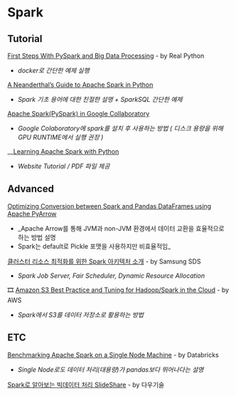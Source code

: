 # Spark

## Tutorial

[First Steps With PySpark and Big Data Processing](https://realpython.com/pyspark-intro/) - by Real Python  
  -  _docker로 간단한 예제 실행_

[A Neanderthal’s Guide to Apache Spark in Python](https://towardsdatascience.com/a-neanderthals-guide-to-apache-spark-in-python-9ef1f156d427)  
  -  _Spark 기초 용어에 대한 친절한 설명 + SparkSQL 간단한 예제_

[Apache Spark\(PySpark\) in Google Collaboratory](https://medium.com/@sushantgautam_930/apache-spark-in-google-collaboratory-in-3-steps-e0acbba654e6)  
  -  _Google Colaboratory에 spark를 설치 후 사용하는 방법 \( 디스크 용량을 위해 GPU RUNTIME에서 실행 권장 \)_

\_\_[Learning Apache Spark with Python](https://runawayhorse001.github.io/LearningApacheSpark/index.html)  
  -  _Website Tutorial / PDF 파일 제공_

## Advanced

[Optimizing Conversion between Spark and Pandas DataFrames using Apache PyArrow](https://blog.clairvoyantsoft.com/optimizing-conversion-between-spark-and-pandas-dataframes-using-apache-pyarrow-9d439cbf2010)  
  -  _Apache Arrow를 통해 JVM과 non-JVM 환경에서 데이터 교환을 효율적으로 하는 방법 설명  
  -  Spark는 default로 Pickle 포맷을 사용하지만 비효율적임_

[클러스터 리소스 최적화를 위한 Spark 아키텍처 소개](https://www.samsungsds.com/global/ko/support/insights/Spark-Cluster-job-server.html) - by Samsung SDS  
  -  _Spark Job Server, Fair Scheduler, Dynamic Resource Allocation_

🎞 [Amazon S3 Best Practice and Tuning for Hadoop/Spark in the Cloud](https://www.slideshare.net/ssuserca76a5/amazon-s3-best-practice-and-tuning-for-hadoopspark-in-the-cloud) - by AWS  
  -  _Spark에서 S3를 데이터 저장소로 활용하는 방법_

## ETC

[Benchmarking Apache Spark on a Single Node Machine](https://databricks.com/blog/2018/05/03/benchmarking-apache-spark-on-a-single-node-machine.html) - by Databricks  
  -  _Single Node로도 데이터 처리\(대용량\)가 pandas보다  뛰어나다는 설명_

[Spark로 알아보는 빅데이터 처리 SlideShare](https://www.slideshare.net/JoenggyuLenKim/spark-152302106?fbclid=IwAR0FWY83VgVU2rpJKB1BswmAbjL_Z1tXqjoJIbKIdQ9A2FA-p6BN7w5xQec) - by 다우기술

